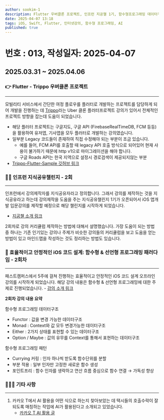 ```yaml
---
author: sookim-1
description: Flutter 우버클론 프로젝트, 인프런 지공챌 1기, 함수형프로그래밍 데이터구조와 패턴, AI 활용 사례
date: 2025-04-07 13:18
tags: iOS, Swift, Flutter, 인터넷강의, 함수형 프로그래밍, AI
published: true
---
```

# 번호 : 013, 작성일자: 2025-04-07
## 2025.03.31 ~ 2025.04.06
### 👉 Flutter - Trippo 우버클론 프로젝트

---

모빌리티 서비스에서 간단한 여정 플로우를 플러터로 개발하는 프로젝트를 담당하게 되어 개발을 진행하는 데 [Trippo](https://www.youtube.com/watch?v=aBXKBvCSAMI&list=PL2OW6kiTqhAw2e9YlaxHzK0j8UWoswgJF&index=1)라는 Uber 클론 플러터프로젝트 강의가 있어서 전체적인 프로젝트 방향을 잡는데 도움이 되었습니다.

- 해당 플러터 프로젝트는 구글지도, 구글 API (FirebaseRealTimeDB, FCM 등등)을 활용하여 유저앱, 기사앱을 모두 플러터로 개발하는 강의였습니다.
- 일부분 Legacy 코드들이 존재하여 직접 수정해야 되는 부분이 조금 있습니다.
	- 예를 들어, FCM API를 호출할 때 legacy API 호출 방식으로 되어있어 현재 사용이 불가하기 때문에 http v1으로 마이그레이션을 해야 합니다.
	- 구글 Roads API는 한국 지역으로 설정시 경로검색이 제공되지않는 부분
- [Trippo-Flutter-Sample 깃허브 링크](https://github.com/sookim-1/FlutterDevExample/tree/main/uber_clone_trippo)

### 👨‍🎓 인프런 지식공유챌린지 - 2회

---

인프런에서 강의제작자를 지식공유자라고 정의합니다. 그래서 강의를 제작하는 것을 지식공유라고 하는데 강의제작을 도움을 주는 지식공유챌린지 1기가 오픈되어서 iOS 앱개발 입문강의를 제작할 예정으로 해당 챌린지를 시작하게 되었습니다.
- [지공챌 소개 링크](https://www.inflearn.com/course/offline/%EC%9D%B8%ED%94%84%EB%9F%B0-%EC%A7%80%EC%8B%9D%EA%B3%B5%EC%9C%A0-%EC%B1%8C%EB%A6%B0%EC%A7%80-1%EA%B8%B0?srsltid=AfmBOoq6-MKgLli_n34B5TnLgtqeoGRwitZ87hjsd9sTjTrB9b4aahhc%3E)

2회차로 강의 커리큘럼 제작하는 방법에 대해서 설명했습니다. 가장 도움이 되는 방법 중 하나는 기존 인기있는 강의나 주제가 비슷한 강의들의 커리큘럼을 보고 도움을 얻는 방법이 있고 마인드맵을 작성하는 것도 정리하는 방법도 있습니다.


### 🧮 효율적이고 안정적인 iOS 코드 설계: 함수형 & 선언형 프로그래밍 패러다임 - 2회차

---

패스트캠퍼스에서 5주에 걸쳐 진행하는 효율적이고 안정적인 iOS 코드 설계 오프라인 강의를 시작하게 되었습니다. 해당 강의 내용은 함수형 & 선언형 프로그래밍에 대한 주제로 진행되었습니다. - [강의 소개 링크](https://fastcampus.co.kr/dev_camp_functional)


**2회차 강의 내용 요약**

함수형 프로그래밍 데이터구조
- Functor : 값을 변경 가능한 데이터구조
- Monad : Context와 값 모두 변경가능한 데이터구조
- Either : 2가지 상태를 표현할 수 있는 데이터구조
- Option / Maybe : 값의 유무를 Context를 통해서 표현하는 데이터구조

함수형 프로그래밍 패턴
- Currying 커링 : 인자 하나씩 받도록 함수단위를 분할
- 부분 적용 : 일부 인자만 고정한 새로운 함수 생성
- 포인트프리 : 함수 인자를 생략하고 연산 흐름 중심으로 함수 연결 → 가독성 향상


### 🙋🏻‍♂️ 기타 사항

---
1. 카카오 T에서 AI 활용을 어떤 식으로 하는지 찾아보았는 데 택시들의 호출수락이 잘 되도록 매칭하는 작업에 AI가 활용된다고 소개되고 있었습니다. 
	- [카카오 T AI 활용 글](https://www.kakaocorp.com/page/detail/10612)
